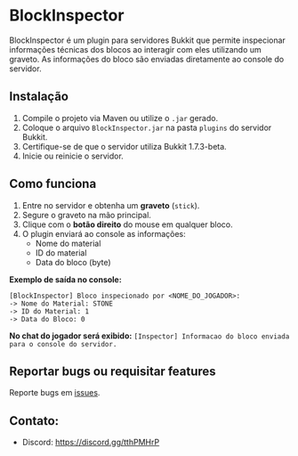 # BlockInspector
BlockInspector é um plugin para servidores Bukkit que permite inspecionar informações técnicas dos blocos ao interagir com eles utilizando um graveto. As informações do bloco são enviadas diretamente ao console do servidor.

## Instalação
1. Compile o projeto via Maven ou utilize o `.jar` gerado.
2. Coloque o arquivo `BlockInspector.jar` na pasta `plugins` do servidor Bukkit.
3. Certifique-se de que o servidor utiliza Bukkit 1.7.3-beta.
4. Inicie ou reinicie o servidor.

## Como funciona
1. Entre no servidor e obtenha um **graveto** (`stick`).
2. Segure o graveto na mão principal.
3. Clique com o **botão direito** do mouse em qualquer bloco.
4. O plugin enviará ao console as informações:
   - Nome do material
   - ID do material
   - Data do bloco (byte)

**Exemplo de saída no console:**
```
[BlockInspector] Bloco inspecionado por <NOME_DO_JOGADOR>:
-> Nome do Material: STONE
-> ID do Material: 1
-> Data do Bloco: 0
```

**No chat do jogador será exibido:**
`[Inspector] Informacao do bloco enviada para o console do servidor.`

## Reportar bugs ou requisitar features
Reporte bugs em [issues](https://github.com/andradecore/BlockInspector/issues).

## Contato:
- Discord: https://discord.gg/tthPMHrP